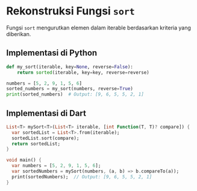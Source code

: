 # Rekonstruksi Fungsi `sort`

Fungsi `sort` mengurutkan elemen dalam iterable berdasarkan kriteria yang diberikan.

## Implementasi di Python

```python
def my_sort(iterable, key=None, reverse=False):
    return sorted(iterable, key=key, reverse=reverse)

numbers = [5, 2, 9, 1, 5, 6]
sorted_numbers = my_sort(numbers, reverse=True)
print(sorted_numbers)  # Output: [9, 6, 5, 5, 2, 1]
```

## Implementasi di Dart

```dart
List<T> mySort<T>(List<T> iterable, [int Function(T, T)? compare]) {
  var sortedList = List<T>.from(iterable);
  sortedList.sort(compare);
  return sortedList;
}

void main() {
  var numbers = [5, 2, 9, 1, 5, 6];
  var sortedNumbers = mySort(numbers, (a, b) => b.compareTo(a));
  print(sortedNumbers);  // Output: [9, 6, 5, 5, 2, 1]
}
```
